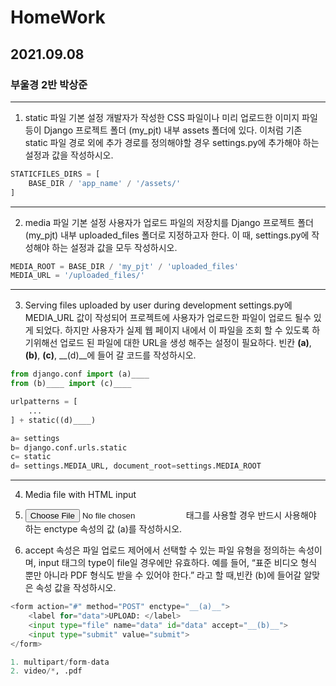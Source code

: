 

# HomeWork

## 2021.09.08

### 부울경 2반 박상준
---

1.	static 파일 기본 설정
   개발자가 작성한 CSS 파일이나 미리 업로드한 이미지 파일 등이 Django 프로젝트 폴더
   (my_pjt) 내부 assets 폴더에 있다. 이처럼 기존 static 파일 경로 외에 추가 경로를 정의해야할 경우 settings.py에 추가해야 하는 설정과 값을 작성하시오.

```python
STATICFILES_DIRS = [
    BASE_DIR / 'app_name' / '/assets/'
]
```
---
2. media 파일 기본 설정
사용자가 업로드 파일의 저장치를 Django 프로젝트 폴더(my_pjt) 내부 uploaded_files 폴더로 지정하고자 한다. 이 때, settings.py에 작성해야 하는 설정과 값을 모두 작성하시오.


``` python
MEDIA_ROOT = BASE_DIR / 'my_pjt' / 'uploaded_files'
MEDIA_URL = '/uploaded_files/'
```

---

3. Serving files uploaded by user during development
settings.py에 MEDIA_URL 값이 작성되어 프로젝트에 사용자가 업로드한 파일이 업로드 될수 있게 되었다. 하지만 사용자가 실제 웹 페이지 내에서 이 파일을 조회 할 수 있도록 하기위해선 업로드 된 파일에 대한 URL을 생성 해주는 설정이 필요하다.
빈칸 __(a)__, __(b)__, __(c)__, __(d)__에 들어 갈 코드를 작성하시오.


```python
from django.conf import (a)____
from (b)____ import (c)____

urlpatterns = [
    ...
] + static((d)____)

a= settings
b= django.conf.urls.static
c= static
d= settings.MEDIA_URL, document_root=settings.MEDIA_ROOT
```
---
4. Media file with HTML input

1. <input type="file"> 태그를 사용할 경우 반드시 사용해야 하는 enctype 속성의 값 (a)를 작성하시오.
2. accept 속성은 파일 업로드 제어에서 선택할 수 있는 파일 유형을 정의하는 속성이며, input 태그의 type이 file일 경우에만 유효하다.
   예를 들어, “표준 비디오 형식 뿐만 아니라 PDF 형식도 받을 수 있어야 한다.” 라고 할 때,빈칸 (b)에 들어갈 알맞은 속성 값을 작성하시오.


``` python
<form action="#" method="POST" enctype="__(a)__">
    <label for="data">UPLOAD: </label>
    <input type="file" name="data" id="data" accept="__(b)__">
    <input type="submit" value="submit">
</form>

1. multipart/form-data
2. video/*, .pdf
```
